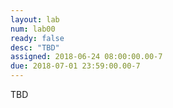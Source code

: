 ```yaml
---
layout: lab
num: lab00	
ready: false
desc: "TBD"
assigned: 2018-06-24 08:00:00.00-7
due: 2018-07-01 23:59:00.00-7
---
```


TBD
